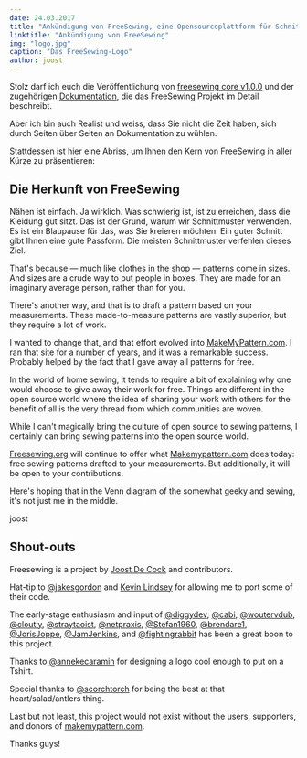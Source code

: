 ```yaml
---
date: 24.03.2017
title: "Ankündigung von FreeSewing, eine Opensourceplattform für Schnittmuster auf Mass"
linktitle: "Ankündigung von FreeSewing"
img: "logo.jpg"
caption: "Das FreeSewing-Logo"
author: joost
---
```


Stolz darf ich euch die Veröffentlichung von [freesewing core v1.0.0](https://github.com/freesewing/core) und der zugehörigen [Dokumentation](/docs), die das FreeSewing Projekt im Detail beschreibt.

Aber ich bin auch Realist und weiss, dass Sie nicht die Zeit haben, sich durch Seiten über Seiten an Dokumentation zu wühlen.

Stattdessen ist hier eine Abriss, um Ihnen den Kern von FreeSewing in aller Kürze zu präsentieren:

## Die Herkunft von FreeSewing
Nähen ist einfach. Ja wirklich. Was schwierig ist, ist zu erreichen, dass die Kleidung gut sitzt. Das ist der Grund, warum wir Schnittmuster verwenden. Es ist ein Blaupause für das, was Sie kreieren möchten. Ein guter Schnitt gibt Ihnen eine gute Passform. Die meisten Schnittmuster verfehlen dieses Ziel.

That's because &mdash; much like clothes in the shop &mdash; patterns come in sizes. And sizes are a crude way to put people in boxes. They are made for an imaginary average person, rather than for you.

There's another way, and that is to draft a pattern based on your measurements. These made-to-measure patterns are vastly superior, but they require a lot of work.

I wanted to change that, and that effort evolved into [MakeMyPattern.com](https://makemypattern.com/). I ran that site for a number of years, and it was a remarkable success. Probably helped by the fact that I gave away all patterns for free.

In the world of home sewing, it tends to require a bit of explaining why one would choose to give away their work for free. Things are different in the open source world where the idea of sharing your work with others for the benefit of all is the very thread from which communities are woven.

While I can't magically bring the culture of open source to sewing patterns, I certainly can bring sewing patterns into the open source world.

[Freesewing.org](https://freesewing.org/) will continue to offer what [Makemypattern.com](https://makemypattern.com/) does today: free sewing patterns drafted to your measurements. But additionally, it will be open to your contributions.

Here's hoping that in the Venn diagram of the somewhat geeky and sewing, it's not just me in the middle.

joost

## Shout-outs
Freesewing is a project by [Joost De Cock](https://github.com/joostdecock) and contributors.

Hat-tip to [@jakesgordon](https://github.com/jakesgordon) and [Kevin Lindsey](http://www.kevlindev.com) for allowing me to port some of their code.

The early-stage enthusiasm and input of [@diggydev](https://github.com/diggydev), [@cabi](https://github.com/cabi), [@woutervdub](https://github.com/woutervdub), [@cloutiy](https://github.com/cloutiy), [@straytaoist](https://github.com/straytaoist), [@netpraxis](https://github.com/netpraxis), [@Stefan1960](https://github.com/Stefan1960), [@brendare1](https://github.com/brendare1), [@JorisJoppe](https://github.com/JorisJoppe), [@JamJenkins](https://github.com/JamJenkins), and [@fightingrabbit](https://github.com/fightingrabbit) has been a great boon to this project.

Thanks to [@annekecaramin](https://twitter.com/annekecaramin) for designing a logo cool enough to put on a Tshirt.

Special thanks to [@scorchtorch](https://twitter.com/scorchtorch) for being the best at that heart/salad/antlers thing.

Last but not least, this project would not exist without the users, supporters, and donors of [makemypattern.com](https://makemypattern.com/).

Thanks guys!
